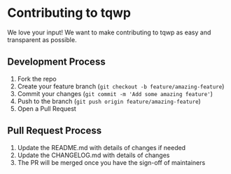 # Contributing to tqwp

We love your input! We want to make contributing to tqwp as easy and transparent as possible.

## Development Process
1. Fork the repo
2. Create your feature branch (`git checkout -b feature/amazing-feature`)
3. Commit your changes (`git commit -m 'Add some amazing feature'`)
4. Push to the branch (`git push origin feature/amazing-feature`)
5. Open a Pull Request

## Pull Request Process
1. Update the README.md with details of changes if needed
2. Update the CHANGELOG.md with details of changes
3. The PR will be merged once you have the sign-off of maintainers 